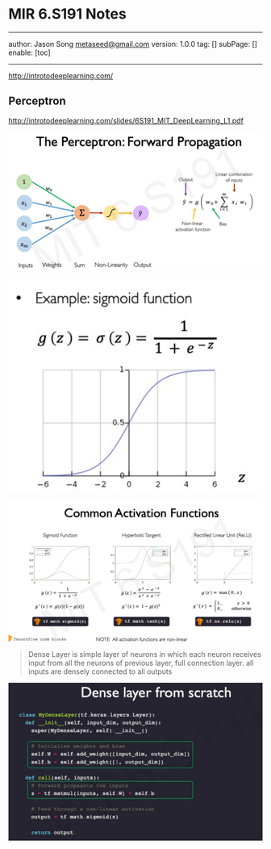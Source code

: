 # MIR 6.S191 Notes
---
author: Jason Song <metaseed@gmail.com>
version: 1.0.0
tag: []
subPage: []
enable: [toc]

---

http://introtodeeplearning.com/

## Perceptron
http://introtodeeplearning.com/slides/6S191_MIT_DeepLearning_L1.pdf

![](https://raw.githubusercontent.com/metasong/iam-data/master/documents/198/image/20230602T213923666Z-image.png)

![](https://raw.githubusercontent.com/metasong/iam-data/master/documents/198/image/20230602T214004521Z-image.png)

![](https://raw.githubusercontent.com/metasong/iam-data/master/documents/198/image/20230602T214448847Z-image.png)

> Dense Layer is simple layer of neurons in which each neuron receives input from all the neurons of previous layer, full connection layer. all inputs are densely connected to all outputs

![](https://raw.githubusercontent.com/metasong/iam-data/master/documents/198/image/20230602T220540891Z-image.png)
